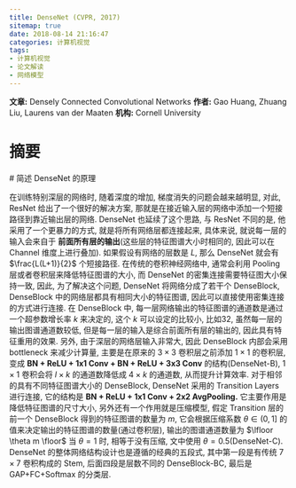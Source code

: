 ```yaml
---
title: DenseNet (CVPR, 2017)
sitemap: true
date: 2018-08-14 21:16:47
categories: 计算机视觉
tags:
- 计算机视觉
- 论文解读
- 网络模型
---
```


**文章:** Densely Connected Convolutional Networks
**作者:** Gao Huang, Zhuang Liu, Laurens van der Maaten
**机构:** Cornell University

# 摘要

<span id = "简述 DenseNet 的原理">
# 简述 DenseNet 的原理

在训练特别深层的网络时, 随着深度的增加, 梯度消失的问题会越来越明显, 对此, ResNet 给出了一个很好的解决方案, 那就是在接近输入层的网络中添加一个短接路径到靠近输出层的网络. DenseNet 也延续了这个思路, 与 ResNet 不同的是, 他采用了一个更暴力的方式, 就是将所有网络层都连接起来, 具体来说, 就说每一层的输入会来自于 **前面所有层的输出**(这些层的特征图谱大小时相同的, 因此可以在 Channel 维度上进行叠加). 如果假设有网络的层数是 $L$, 那么 DenseNet 就会有 $\frac{L(L+1)}{2}$ 个短接路径. 在传统的卷积神经网络中, 通常会利用 Pooling 层或者卷积层来降低特征图谱的大小, 而 DenseNet 的密集连接需要特征图大小保持一致, 因此, 为了解决这个问题,  DenseNet 将网络分成了若干个 DenseBlock, DenseBlock 中的网络层都具有相同大小的特征图谱, 因此可以直接使用密集连接的方式进行连接. 在 DenseBlock 中, 每一层网络输出的特征图谱的通道数是通过一个超参数增长率 $k$ 来决定的, 这个 $k$ 可以设定的比较小, 比如32, 虽然每一层的输出图谱通道数较低, 但是每一层的输入是综合前面所有层的输出的, 因此具有特征重用的效果. 另外, 由于深层的网络层输入非常大, 因此 DenseBlock 内部会采用 bottleneck 来减少计算量, 主要是在原来的 $3 \times 3$ 卷积层之前添加 $1\times 1$ 的卷积层, 变成 **BN + ReLU + 1x1 Conv + BN + ReLU + 3x3 Conv** 的结构(DenseNet-B), $1\times 1$ 卷积会将 $l\times k$ 的通道数降低成 $4\times k$ 的通道数, 从而提升计算效率.
对于相邻的具有不同特征图谱大小的 DenseBlock, DenseNet 采用的 Transition Layers 进行连接, 它的结构是 **BN + ReLU + 1x1 Conv + 2x2 AvgPooling.** 它主要作用是降低特征图谱的尺寸大小, 另外还有一个作用就是压缩模型, 假定 Transition 层的前一个 DenseBlock 得到的特征图谱的数量为 $m$, 它会根据压缩系数 $\theta \in (0, 1]$ 的值来决定输出的特征图谱的数量(通过卷积层), 输出的图谱通道数量为 $\lfloor \theta m \floor$ 当 $\theta = 1$ 时, 相等于没有压缩, 文中使用 $\theta = 0.5$(DenseNet-C). DenseNet 的整体网络结构设计也是遵循的经典的五段式, 其中第一段是有传统 $7\times 7$ 卷积构成的 Stem, 后面四段是层数不同的 DenseBlock-BC, 最后是 GAP+FC+Softmax 的分类层.
